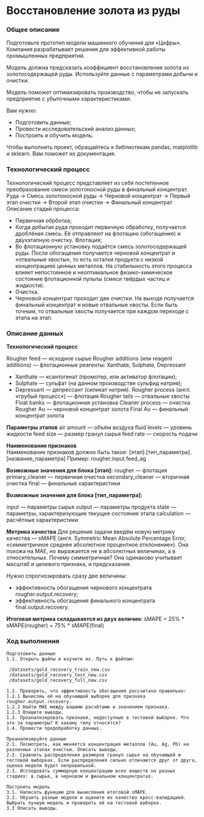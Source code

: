 # Восстановление золота из руды  
### Общее описание
Подготовьте прототип модели машинного обучения для «Цифры». Компания разрабатывает решения для эффективной работы промышленных предприятий.

Модель должна предсказать коэффициент восстановления золота из золотосодержащей руды. Используйте данные с параметрами добычи и очистки.

Модель поможет оптимизировать производство, чтобы не запускать предприятие с убыточными характеристиками.

Вам нужно:
 - Подготовить данные;
 - Провести исследовательский анализ данных;
 - Построить и обучить модель.

Чтобы выполнить проект, обращайтесь к библиотекам pandas, matplotlib и sklearn. Вам поможет их документация.

### Технологический процесс
Технологический процесс представляет из себя постепенное преобразование смеси золотоносной руды в финальный концентрат. Руда -> Смесь золотоносной руды -> Черновой концентрат -> Первый этап очистки -> Второй этап очистки -> Финальный концентрат
Описание стадий процесса:
 * Первичная обрботка;
 * Когда добытая руда проходит первичную обработку, получается дроблёная смесь. Её отправляют на флотацию (обогащение) и двухэтапную очистку.
    Флотация;
 * Во флотационную установку подаётся смесь золотосодержащей руды. После обогащения получается черновой концентрат и «отвальные хвосты», то есть остатки продукта с низкой концентрацией ценных металлов. На стабильность этого процесса влияет непостоянное и неоптимальное физико-химическое состояние флотационной пульпы (смеси твёрдых частиц и жидкости).
 * Очистка.
 * Черновой концентрат проходит две очистки. На выходе получается финальный концентрат и новые отвальные хвосты. Если быть точным, то отвальные хвосты получается при каждом переходе с этапа на этап.

### Описание данных
**Технологический процесс**

Rougher feed — исходное сырье
Rougher additions (или reagent additions) — флотационные реагенты: Xanthate, Sulphate, Depressant
 - Xanthate — ксантогенат (промотер, или активатор флотации);
 - Sulphate — сульфат (на данном производстве сульфид натрия);
 - Depressant — депрессант (силикат натрия).
Rougher process (англ. «грубый процесс») — флотация
Rougher tails — отвальные хвосты
Float banks — флотационная установка
Cleaner process — очистка
Rougher Au — черновой концентрат золота
Final Au — финальный концентрат золота

**Параметры этапов**
air amount — объём воздуха
fluid levels — уровень жидкости
feed size — размер гранул сырья
feed rate — скорость подачи

**Наименование признаков**  
Наименование признаков должно быть такое: [этап].[тип_параметра].[название_параметра] Пример: rougher.input.feed_ag  

**Возможные значения для блока [этап]:**
rougher — флотация
primary_cleaner — первичная очистка
secondary_cleaner — вторичная очистка
final — финальные характеристики

**Возможные значения для блока [тип_параметра]:**

input — параметры сырья
output — параметры продукта
state — параметры, характеризующие текущее состояние этапа
calculation — расчётные характеристики  

**Метрика качества**
Для решения задачи введём новую метрику качества — sMAPE (англ. Symmetric Mean Absolute Percentage Error, «симметричное среднее абсолютное процентное отклонение»).
Она похожа на MAE, но выражается не в абсолютных величинах, а в относительных. Почему симметричная? Она одинаково учитывает масштаб и целевого признака, и предсказания.

Нужно спрогнозировать сразу две величины:
 * эффективность обогащения чернового концентрата rougher.output.recovery;
 * эффективность обогащения финального концентрата final.output.recovery.

**Итоговая метрика складывается из двух величин:**
sMAPE = 25% * sMAPE(rougher) + 75% * sMAPE(final)

### Ход выполнения

    Подготовить данные
    1.1. Открыть файлы и изучите их. Путь к файлам:

     /datasets/gold_recovery_train_new.csv
     /datasets/gold_recovery_test_new.csv
     /datasets/gold_recovery_full_new.csv

    1.2. Проверить, что эффективность обогащения рассчитана правильно:
    1.2.1 Вычислиь её на обучающей выборке для признака rougher.output.recovery.
    1.2.2 Найти MAE между вашими расчётами и значением признака.
    1.2.3 Опишите выводы.
    1.3. Проанализировать признаки, недоступные в тестовой выборке. Что это за параметры? К какому типу относятся?
    1.4. Провести предобработку данных.

    Проанализируйте данные
    2.1. Посмотреть, как меняется концентрация металлов (Au, Ag, Pb) на различных этапах очистки. Описать выводы.
    2.2. Сравнить распределения размеров гранул сырья на обучающей и тестовой выборках. Если распределения сильно отличаются друг от друга, оценка модели будет неправильной.
    2.3. Исследовать суммарную концентрацию всех веществ на разных стадиях: в сырье, в черновом и финальном концентратах.

    Построить модель
    3.1. Написать функцию для вычисления итоговой sMAPE.
    3.2. Обучить разные модели и оцените их качество кросс-валидацией. Выбрать лучшую модель и проверить её на тестовой выборке.
    3.3 Описать выводы.
